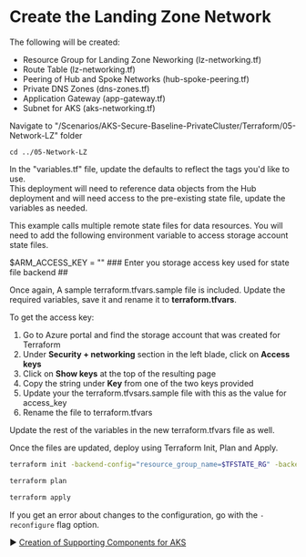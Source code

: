# Create the Landing Zone Network

The following will be created:
* Resource Group for Landing Zone Neworking (lz-networking.tf)
* Route Table (lz-networking.tf)
* Peering of Hub and Spoke Networks (hub-spoke-peering.tf)
* Private DNS Zones (dns-zones.tf)
* Application Gateway (app-gateway.tf)
* Subnet for AKS (aks-networking.tf)

Navigate to "/Scenarios/AKS-Secure-Baseline-PrivateCluster/Terraform/05-Network-LZ" folder
```
cd ../05-Network-LZ
```

In the "variables.tf" file, update the defaults to reflect the tags you'd like to use.  
This deployment will need to reference data objects from the Hub deployment and will need access to the pre-existing state file, update the variables as needed.  

This example calls multiple remote state files for data resources. You will need to add the following environment variable to access storage account state files.

$ARM_ACCESS_KEY = "" ### Enter you storage access key used for state file backend ## 

Once again, A sample terraform.tfvars.sample file is included. Update the required variables, save it and rename it to **terraform.tfvars**.

To get the access key:

1. Go to Azure portal and find the storage account that was created for Terraform
2. Under **Security + networking** section in the left blade, click on **Access keys**
3. Click on **Show keys** at the top of the resulting page 
4. Copy the string under **Key** from one of the two keys provided
5. Update your the terraform.tfvsars.sample file with this as the value for access_key 
6. Rename the file to terraform.tfvars

Update the rest of the variables in the new terraform.tfvars file as well.

Once the files are updated, deploy using Terraform Init, Plan and Apply. 

```bash
terraform init -backend-config="resource_group_name=$TFSTATE_RG" -backend-config="storage_account_name=$STORAGEACCOUNTNAME" -backend-config="container_name=$CONTAINERNAME"
```

```bash
terraform plan
```

```bash
terraform apply
```

If you get an error about changes to the configuration, go with the `-reconfigure` flag option.

:arrow_forward: [Creation of Supporting Components for AKS](./06-aks-supporting.md)

